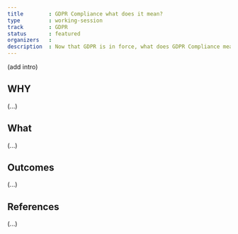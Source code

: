 ```yaml
---
title        : GDPR Compliance what does it mean?
type         : working-session
track        : GDPR
status       : featured
organizers   : 
description  : Now that GDPR is in force, what does GDPR Compliance mean and how to measure it
---
```


(add intro)

## WHY

(...)

## What

(...)

## Outcomes

(...)

## References

(...)
